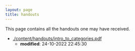 ```yaml
---
layout: page
title: handouts
---
```


This page contains all the handouts one may have received.

* [./content/handouts/intro_to_categories.pdf](./intro_to_categories.pdf)
	* **modified**: 24-10-2022 22:45:30

